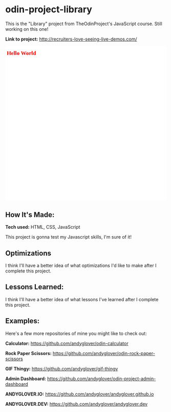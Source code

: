 # odin-project-library
This is the "Library" project from TheOdinProject's JavaScript course. Still working on this one!

**Link to project:** http://recruiters-love-seeing-live-demos.com/

![Thumbnail](./img/project-screenshot.png "screenshot of odin-project-library")

## How It's Made:

**Tech used:** HTML, CSS, JavaScript

This project is gonna test my Javascript skills, I'm sure of it!

## Optimizations

I think I'll have a better idea of what optimizations I'd like to make after I complete this project.

## Lessons Learned:

I think I'll have a better idea of what lessons I've learned after I complete this project.

## Examples:
Here's a few more repositories of mine you might like to check out:

**Calculator:** https://github.com/andyglover/odin-calculator

**Rock Paper Scissors:** https://github.com/andyglover/odin-rock-paper-scissors

**GIF Thingy:** https://github.com/andyglover/gif-thingy

**Admin Dashboard:** https://github.com/andyglover/odin-project-admin-dashboard

**ANDYGLOVER.IO:** https://github.com/andyglover/andyglover.github.io

**ANDYGLOVER.DEV:** https://github.com/andyglover/andyglover.dev